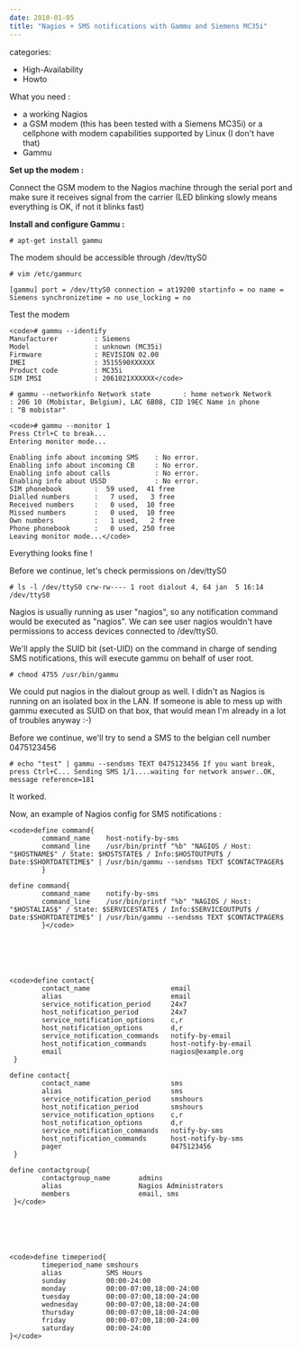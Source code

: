 ```yaml
---
date: 2010-01-05
title: "Nagios + SMS notifications with Gammu and Siemens MC35i"
---
```








categories:
- High-Availability
- Howto


What you need :

- a working Nagios
- a GSM modem (this has been tested with a Siemens MC35i) or a cellphone with modem capabilities supported by Linux (I don't have that)
- Gammu


**Set up the modem :**

Connect the GSM modem to the Nagios machine through the serial port and make sure it receives signal from the carrier (LED blinking slowly means everything is OK, if not it blinks fast)


**Install and configure Gammu :**

`# apt-get install gammu`

The modem should be accessible through /dev/ttyS0

`# vim /etc/gammurc`

`[gammu]
port = /dev/ttyS0
connection = at19200
startinfo = no
name = Siemens
synchronizetime = no
use_locking = no`

Test the modem


    
    <code># gammu --identify
    Manufacturer         : Siemens
    Model                : unknown (MC35i)
    Firmware             : REVISION 02.00
    IMEI                 : 3515590XXXXXX
    Product code         : MC35i
    SIM IMSI             : 2061021XXXXXX</code>



`# gammu --networkinfo
Network state        : home network
Network              : 206 10 (Mobistar, Belgium), LAC 6B08, CID 19EC
Name in phone        : "B mobistar"`


    
    <code># gammu --monitor 1
    Press Ctrl+C to break...
    Entering monitor mode...
    
    Enabling info about incoming SMS    : No error.
    Enabling info about incoming CB     : No error.
    Enabling info about calls           : No error.
    Enabling info about USSD            : No error.
    SIM phonebook        :  59 used,  41 free
    Dialled numbers      :   7 used,   3 free
    Received numbers     :   0 used,  10 free
    Missed numbers       :   0 used,  10 free
    Own numbers          :   1 used,   2 free
    Phone phonebook      :   0 used, 250 free
    Leaving monitor mode...</code>



Everything looks fine !

Before we continue, let's check permissions on /dev/ttyS0

`# ls -l /dev/ttyS0
crw-rw---- 1 root dialout 4, 64 jan  5 16:14 /dev/ttyS0`

Nagios is usually running as user "nagios", so any notification command would be executed as "nagios". We can see user nagios wouldn't have permissions to access devices connected to /dev/ttyS0.

We'll apply the SUID bit (set-UID) on the command in charge of sending SMS notifications, this will execute gammu on behalf of user root.

`# chmod 4755 /usr/bin/gammu`

We could put nagios in the dialout group as well. I didn't as Nagios is running on an isolated box in the LAN.
If someone is able to mess up with gammu executed as SUID on that box, that would mean I'm already in a lot of troubles anyway :-)


Before we continue, we'll try to send a SMS to the belgian cell number 0475123456

`# echo "test" | gammu --sendsms TEXT 0475123456
If you want break, press Ctrl+C...
Sending SMS 1/1....waiting for network answer..OK, message reference=181`

It worked.


Now, an example of Nagios config for SMS notifications :


    
    <code>define command{
            command_name    host-notify-by-sms
            command_line    /usr/bin/printf "%b" "NAGIOS / Host: "$HOSTNAME$" / State: $HOSTSTATE$ / Info:$HOSTOUTPUT$ / Date:$SHORTDATETIME$" | /usr/bin/gammu --sendsms TEXT $CONTACTPAGER$
            }
    
    define command{
            command_name    notify-by-sms
            command_line    /usr/bin/printf "%b" "NAGIOS / Host: "$HOSTALIAS$" / State: $SERVICESTATE$ / Info:$SERVICEOUTPUT$ / Date:$SHORTDATETIME$" | /usr/bin/gammu --sendsms TEXT $CONTACTPAGER$
            }</code>





    
    <code>define contact{
            contact_name                    email
            alias                           email
            service_notification_period     24x7
            host_notification_period        24x7
            service_notification_options    c,r
            host_notification_options       d,r
            service_notification_commands   notify-by-email
            host_notification_commands      host-notify-by-email
            email                           nagios@example.org
     }
    
    define contact{
            contact_name                    sms
            alias                           sms
            service_notification_period     smshours
            host_notification_period        smshours
            service_notification_options    c,r
            host_notification_options       d,r
            service_notification_commands   notify-by-sms
            host_notification_commands      host-notify-by-sms
            pager                           0475123456
     }
    
    define contactgroup{
            contactgroup_name       admins
            alias                   Nagios Administrators
            members                 email, sms
     }</code>





    
    <code>define timeperiod{
            timeperiod_name smshours
            alias           SMS Hours
            sunday          00:00-24:00
            monday          00:00-07:00,18:00-24:00
            tuesday         00:00-07:00,18:00-24:00
            wednesday       00:00-07:00,18:00-24:00
            thursday        00:00-07:00,18:00-24:00
            friday          00:00-07:00,18:00-24:00
            saturday        00:00-24:00
    }</code>
